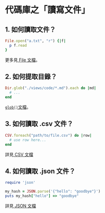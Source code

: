 <link rel="stylesheet" href="/css/markdown.css">

# 代碼庫之「讀寫文件」


## 1. 如何讀取文件？

~~~ruby
File.open("a.txt", "r") {|f|
  p f.read
}
~~~

更多見[ File 文檔](http://ruby-doc.org/core-2.4.2/File.html)。


## 2. 如何提取目錄？

~~~ruby
Dir.glob("./views/code/*.md").each do |md|
  # ...
end
~~~

[`glob()`文檔](http://ruby-doc.org/core-2.4.2/Dir.html#method-c-glob)。


## 3. 如何讀取 .csv 文件？

~~~ruby
CSV.foreach("path/to/file.csv") do |row|
  # use row here...
end
~~~

詳見[ CSV 文檔](http://ruby-doc.org/stdlib-2.4.2/libdoc/csv/rdoc/CSV.html)


## 4. 如何讀取 .json 文件？

~~~ruby
require 'json'

my_hash = JSON.parse('{"hello": "goodbye"}')
puts my_hash["hello"] => "goodbye"
~~~

詳見[ JSON 文檔](http://ruby-doc.org/stdlib-2.4.2/libdoc/json/rdoc/JSON.html)
